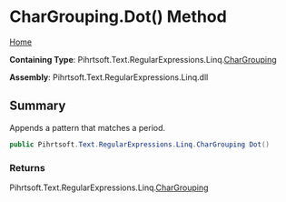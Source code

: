 # CharGrouping\.Dot\(\) Method

[Home](../../../../../../README.md)

**Containing Type**: Pihrtsoft\.Text\.RegularExpressions\.Linq\.[CharGrouping](../README.md)

**Assembly**: Pihrtsoft\.Text\.RegularExpressions\.Linq\.dll

## Summary

Appends a pattern that matches a period\.

```csharp
public Pihrtsoft.Text.RegularExpressions.Linq.CharGrouping Dot()
```

### Returns

Pihrtsoft\.Text\.RegularExpressions\.Linq\.[CharGrouping](../README.md)

